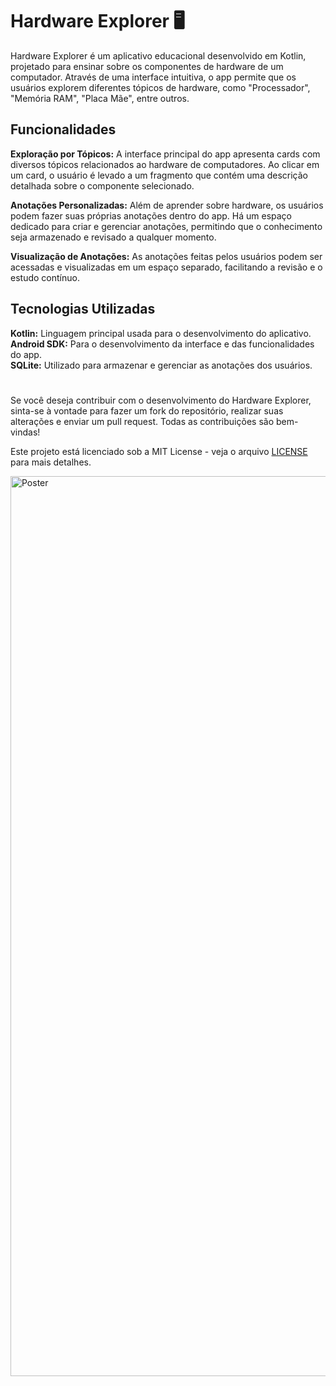 # Hardware Explorer 🖥️
Hardware Explorer é um aplicativo educacional desenvolvido em Kotlin, projetado para ensinar sobre os componentes de hardware de um computador. Através de uma interface intuitiva, o app permite que os usuários explorem diferentes tópicos de hardware, como "Processador", "Memória RAM", "Placa Mãe", entre outros.

## Funcionalidades 
**Exploração por Tópicos:** A interface principal do app apresenta cards com diversos tópicos relacionados ao hardware de computadores. Ao clicar em um card, o usuário é levado a um fragmento que contém uma descrição detalhada sobre o componente selecionado.

**Anotações Personalizadas:** Além de aprender sobre hardware, os usuários podem fazer suas próprias anotações dentro do app. Há um espaço dedicado para criar e gerenciar anotações, permitindo que o conhecimento seja armazenado e revisado a qualquer momento.

**Visualização de Anotações:** As anotações feitas pelos usuários podem ser acessadas e visualizadas em um espaço separado, facilitando a revisão e o estudo contínuo.

## Tecnologias Utilizadas
**Kotlin:** Linguagem principal usada para o desenvolvimento do aplicativo.<br>
**Android SDK:** Para o desenvolvimento da interface e das funcionalidades do app.<br>
**SQLite:** Utilizado para armazenar e gerenciar as anotações dos usuários.<br>

#
Se você deseja contribuir com o desenvolvimento do Hardware Explorer, sinta-se à vontade para fazer um fork do repositório, realizar suas alterações e enviar um pull request. Todas as contribuições são bem-vindas!

Este projeto está licenciado sob a MIT License - veja o arquivo [LICENSE](https://github.com/Eudesps/Hardware-Explorer/blob/master/LICENSE) para mais detalhes.

<img width="1440" alt="Poster" src="https://github.com/user-attachments/assets/c385b290-2bdb-417d-b0f2-3b819db2d977">



